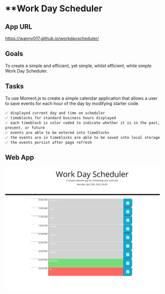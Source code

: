 # **Work Day Scheduler

## **App URL**

https://wanny017.github.io/workdayscheduler/

## **Goals**

To create a simple and efficient, yet simple, whilst efficient, while simple Work Day Scheduler.

## **Tasks**

To use Moment.js to create a simple calendar application that allows a user to save events for each hour of the day by modifying starter code.

    ✅ displayed current day and time on scheduler
    ✅ timeblocks for standard business hours displayed
    ✅ each timeblock is color coded to indicate whether it is in the past, present, or future
    ✅ events are able to be entered into timeblocks
    ✅ the events are in timeblocks are able to be saved into local storage
    ✅ the events persist after page refresh
## **Web App**
![Time Jumbotron](/screenshot.png)
